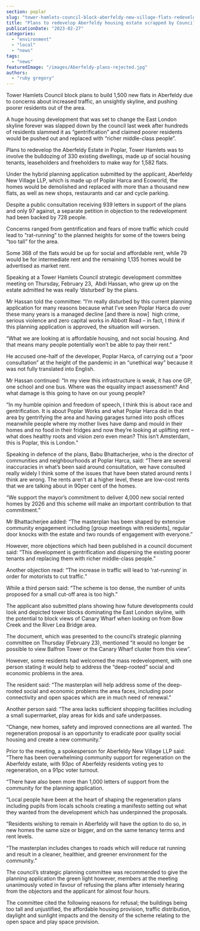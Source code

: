 ```yaml
---
section: poplar
slug: "tower-hamlets-council-block-aberfeldy-new-village-flats-redevelopment"
title: "Plans to redevelop Aberfeldy housing estate scrapped by Council due to complaints of gentrification"
publicationDate: "2023-02-27"
categories: 
  - "environment"
  - "local"
  - "news"
tags: 
  - "news"
featuredImage: "/images/Aberfeldy-plans-rejected.jpg"
authors: 
  - "ruby gregory"
---
```


Tower Hamlets Council block plans to build 1,500 new flats in Aberfeldy due to concerns about increased traffic, an unsightly skyline, and pushing poorer residents out of the area. 

A huge housing development that was set to change the East London skyline forever was slapped down by the council last week after hundreds of residents slammed it as “gentrification” and claimed poorer residents would be pushed out and replaced with “richer middle-class people”.

Plans to redevelop the Aberfeldy Estate in Poplar, Tower Hamlets was to involve the bulldozing of 330 existing dwellings, made up of social housing tenants, leaseholders and freeholders to make way for 1,582 flats.

Under the hybrid planning application submitted by the applicant, Aberfeldy New Village LLP, which is made up of Poplar Harca and Ecoworld, the homes would be demolished and replaced with more than a thousand new flats, as well as new shops, restaurants and car and cycle parking.

Despite a public consultation receiving 939 letters in support of the plans and only 97 against, a separate petition in objection to the redevelopment had been backed by 728 people.

Concerns ranged from gentrification and fears of more traffic which could lead to “rat-running” to the planned heights for some of the towers being “too tall” for the area.

Some 368 of the flats would be up for social and affordable rent, while 79 would be for intermediate rent and the remaining 1,135 homes would be advertised as market rent.

Speaking at a Tower Hamlets Council strategic development committee meeting on Thursday, February 23,  Abdi Hassan, who grew up on the estate admitted he was really ‘disturbed’ by the plans.

Mr Hassan told the committee: “I’m really disturbed by this current planning application for many reasons because what I’ve seen Poplar Harca do over these many years is a managed decline \[and there is now\]  high crime, serious violence and zero capital works in Abbott Road – in fact, I think if this planning application is approved, the situation will worsen.

“What we are looking at is affordable housing, and not social housing. And that means many people potentially won’t be able to pay their rent.”

He accused one-half of the developer, Poplar Harca, of carrying out a “poor consultation” at the height of the pandemic in an “unethical way” because it was not fully translated into English.

Mr Hassan continued: “In my view this infrastructure is weak, it has one GP, one school and one bus. Where was the equality impact assessment? And what damage is this going to have on our young people?

“In my humble opinion and freedom of speech, I think this is about race and gentrification. It is about Poplar Works and what Poplar Harca did in that area by gentrifying the area and having garages turned into posh offices meanwhile people where my mother lives have damp and mould in their homes and no food in their fridges and now they’re looking at uplifting rent – what does healthy roots and vision zero even mean? This isn’t Amsterdam, this is Poplar, this is London.”

Speaking in defence of the plans, Babu Bhattacherjee, who is the director of communities and neighbourhoods at Poplar Harca, said: “There are several inaccuracies in what’s been said around consultation, we have consulted really widely I think some of the issues that have been stated around rents I think are wrong. The rents aren’t at a higher level, these are low-cost rents that we are talking about in 90per cent of the homes.

“We support the mayor’s commitment to deliver 4,000 new social rented homes by 2026 and this scheme will make an important contribution to that commitment.”

Mr Bhattacherjee added: “The masterplan has been shaped by extensive community engagement including \[group meetings with residents\], regular door knocks with the estate and two rounds of engagement with everyone.”

However, more objections which had been published in a council document said: “This development is gentrification and dispersing the existing poorer tenants and replacing them with richer middle-class people.”

Another objection read: “The increase in traffic will lead to ‘rat-running’ in order for motorists to cut traffic.”

While a third person said: “The scheme is too dense, the number of units proposed for a small cut-off area is too high.”

The applicant also submitted plans showing how future developments could look and depicted tower blocks dominating the East London skyline, with the potential to block views of Canary Wharf when looking on from Bow Creek and the River Lea Bridge area.

The document, which was presented to the council’s strategic planning committee on Thursday (February 23), mentioned “it would no longer be possible to view Balfron Tower or the Canary Wharf cluster from this view”.

However, some residents had welcomed the mass redevelopment, with one person stating it would help to address the “deep-rooted” social and economic problems in the area.

The resident said: “The masterplan will help address some of the deep-rooted social and economic problems the area faces, including poor connectivity and open spaces which are in much need of renewal.”

Another person said: “The area lacks sufficient shopping facilities including a small supermarket, play areas for kids and safe underpasses.

“Change, new homes, safety and improved connections are all wanted. The regeneration proposal is an opportunity to eradicate poor quality social housing and create a new community.”

Prior to the meeting, a spokesperson for Aberfeldy New Village LLP said: “There has been overwhelming community support for regeneration on the Aberfeldy estate, with 93pc of Aberfeldy residents voting yes to regeneration, on a 91pc voter turnout.

“There have also been more than 1,000 letters of support from the community for the planning application.

“Local people have been at the heart of shaping the regeneration plans including pupils from locals schools creating a manifesto setting out what they wanted from the development which has underpinned the proposals.

“Residents wishing to remain in Aberfeldy will have the option to do so, in new homes the same size or bigger, and on the same tenancy terms and rent levels.

“The masterplan includes changes to roads which will reduce rat running and result in a cleaner, healthier, and greener environment for the community.”

The council’s strategic planning committee was recommended to give the planning application the green light however, members at the meeting unanimously voted in favour of refusing the plans after intensely hearing from the objectors and the applicant for almost four hours.

The committee cited the following reasons for refusal; the buildings being too tall and unjustified, the affordable housing provision, traffic distribution, daylight and sunlight impacts and the density of the scheme relating to the open space and play space provision.

